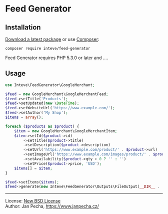 
# Feed Generator


## Installation

[Download a latest package](https://github.com/inteve/feed-generator/releases) or use [Composer](http://getcomposer.org/):

```
composer require inteve/feed-generator
```

Feed Generator requires PHP 5.3.0 or later and ....


## Usage

``` php
use Inteve\FeedGenerator\GoogleMerchant;

$feed = new GoogleMerchant\GoogleMerchantFeed;
$feed->setTitle('Products');
$feed->setUpdated(new \DateTime);
$feed->setWebsiteUrl('https://www.example.com/');
$feed->setAuthor('My Shop');
$items = array();

foreach ($products as $product) {
	$item = new GoogleMerchant\GoogleMerchantItem;
	$item->setId($product->id)
		->setTitle($product->title)
		->setDescription($product->description)
		->setUrl('https://www.example.com/product/' . $product->url)
		->setImageUrl('https://www.example.com/images/product/' . $product->id)
		->setAvailability($product->qty > 0 ? '' : '')
		->setPrice($product->price, 'USD');
	$items[] = $item;
}

$feed->setItems($items);
$feed->generate(new Inteve\FeedGenerator\Outputs\FileOutput(__DIR__ . '/feeds/google.xml'));
```

------------------------------

License: [New BSD License](license.md)
<br>Author: Jan Pecha, https://www.janpecha.cz/
